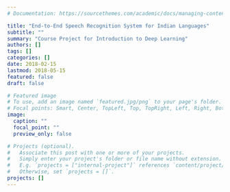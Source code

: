 ```yaml
---
# Documentation: https://sourcethemes.com/academic/docs/managing-content/

title: "End-to-End Speech Recognition System for Indian Languages"
subtitle: ""
summary: "Course Project for Introduction to Deep Learning"
authors: []
tags: []
categories: []
date: 2018-02-15
lastmod: 2018-05-15
featured: false
draft: false

# Featured image
# To use, add an image named `featured.jpg/png` to your page's folder.
# Focal points: Smart, Center, TopLeft, Top, TopRight, Left, Right, BottomLeft, Bottom, BottomRight.
image:
  caption: ""
  focal_point: ""
  preview_only: false

# Projects (optional).
#   Associate this post with one or more of your projects.
#   Simply enter your project's folder or file name without extension.
#   E.g. `projects = ["internal-project"]` references `content/project/deep-learning/index.md`.
#   Otherwise, set `projects = []`.
projects: []
---
```

